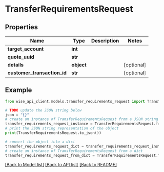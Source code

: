 # TransferRequirementsRequest


## Properties

Name | Type | Description | Notes
------------ | ------------- | ------------- | -------------
**target_account** | **int** |  | 
**quote_uuid** | **str** |  | 
**details** | **object** |  | [optional] 
**customer_transaction_id** | **str** |  | [optional] 

## Example

```python
from wise_api_client.models.transfer_requirements_request import TransferRequirementsRequest

# TODO update the JSON string below
json = "{}"
# create an instance of TransferRequirementsRequest from a JSON string
transfer_requirements_request_instance = TransferRequirementsRequest.from_json(json)
# print the JSON string representation of the object
print(TransferRequirementsRequest.to_json())

# convert the object into a dict
transfer_requirements_request_dict = transfer_requirements_request_instance.to_dict()
# create an instance of TransferRequirementsRequest from a dict
transfer_requirements_request_from_dict = TransferRequirementsRequest.from_dict(transfer_requirements_request_dict)
```
[[Back to Model list]](../README.md#documentation-for-models) [[Back to API list]](../README.md#documentation-for-api-endpoints) [[Back to README]](../README.md)


